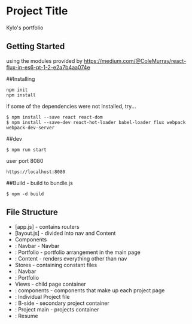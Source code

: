 # Project Title
Kylo's portfolio

## Getting Started
using the modules provided by
https://medium.com/@ColeMurray/react-flux-in-es6-pt-1-2-e2a7b4aa074e

##Installing
```
npm init
npm install
```


if some of the dependencies were not installed, try...

```
$ npm install --save react react-dom
$ npm install --save-dev react-hot-loader babel-loader flux webpack webpack-dev-server
```

##dev

```
$ npm run start

```

user port 8080
```
https://localhost:8080
```

##Build - build to bundle.js

```
$ npm -d build

```


## File Structure
* [app.js] - contains routers
* [layout.js] - divided into nav and Content
* Components
*   : Navbar - Navbar
*   : Portfolio - portfolio arrangement in the main page
*   : Content - renders everything other than nav
* Stores - containing constant files
*   : Navbar
*   : Portfolio
* Views - child page container
*   : components - components that make up each project page
*   : Individual Project file
*   : B-side - secondary project container
*   : Project main - projects container
*   : Resume
